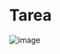 # Tarea
![image](https://user-images.githubusercontent.com/107517086/176036680-42529a92-e0fe-420c-a0a6-46f8bfc983c6.png)
